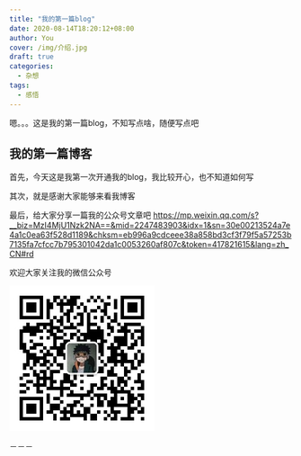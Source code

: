 ```yaml
---
title: "我的第一篇blog"
date: 2020-08-14T18:20:12+08:00
author: You
cover: /img/介绍.jpg
draft: true
categories:
  - 杂想
tags:
  - 感悟
---
```


嗯。。。这是我的第一篇blog，不知写点啥，随便写点吧

<!--more-->
## 我的第一篇博客

首先，今天这是我第一次开通我的blog，我比较开心，也不知道如何写

其次，就是感谢大家能够来看我博客

最后，给大家分享一篇我的公众号文章吧 https://mp.weixin.qq.com/s?__biz=MzI4MjU1Nzk2NA==&mid=2247483903&idx=1&sn=30e00213524a7e4a1c0ea63f528d1189&chksm=eb996a9cdceee38a858bd3cf3f79f5a57253b7135fa7cfcc7b795301042da1c0053260af807c&token=417821615&lang=zh_CN#rd

欢迎大家关注我的微信公众号  

<img class="ui image" src="/img/微信公众号.jpg" alt="wechat" />

－－－

